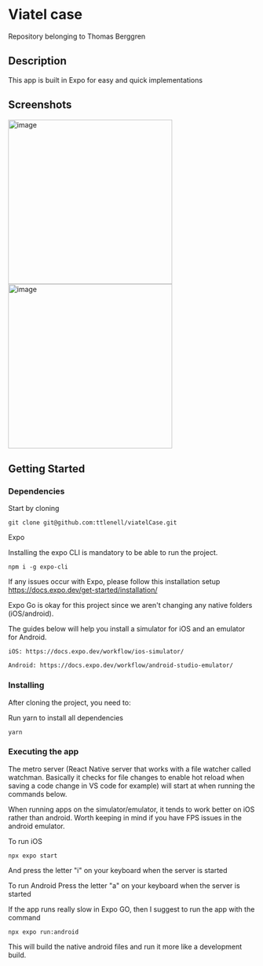 # Viatel case

Repository belonging to Thomas Berggren

## Description

This app is built in Expo for easy and quick implementations

## Screenshots

<img width="334" alt="image" src="https://github.com/ttlenell/viatelCase/assets/55179117/191f61c0-2b82-4e66-90bb-e34390af65f6">
<img width="334" alt="image" src="https://github.com/ttlenell/viatelCase/assets/55179117/e50c688f-e0ea-40db-95d9-ca1c55282200">


## Getting Started

### Dependencies

Start by cloning

```
git clone git@github.com:ttlenell/viatelCase.git
```

Expo

Installing the expo CLI is mandatory to be able to run the project.

```
npm i -g expo-cli
```

If any issues occur with Expo, please follow this installation setup
https://docs.expo.dev/get-started/installation/

Expo Go is okay for this project since we aren't changing any native folders (iOS/android).

The guides below will help you install a simulator for iOS and an emulator for Android.

```
iOS: https://docs.expo.dev/workflow/ios-simulator/
```

```
Android: https://docs.expo.dev/workflow/android-studio-emulator/
```

### Installing

After cloning the project, you need to:

Run yarn to install all dependencies

```
yarn
```

### Executing the app

The metro server (React Native server that works with a file watcher called watchman. Basically it checks for file changes to enable hot reload when saving a code change in VS code for example) will start at when running the commands below.

When running apps on the simulator/emulator, it tends to work better on iOS rather than android. Worth keeping in mind if you have FPS issues in the android emulator.

To run iOS

```
npx expo start
```

And press the letter "i" on your keyboard when the server is started

To run Android
Press the letter "a" on your keyboard when the server is started

If the app runs really slow in Expo GO, then I suggest to run the app with the command

```
npx expo run:android
```

This will build the native android files and run it more like a development build.
